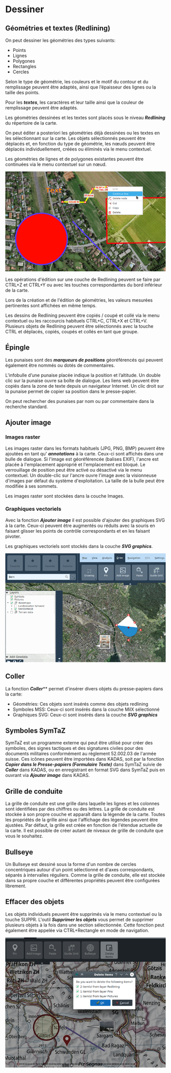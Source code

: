 # Dessiner



## <a name="sec0"></a>Géométries et textes (Redlining)

On peut dessiner les géométries des types suivants:

+ Points
+ Lignes
+ Polygones
+ Rectangles
+ Cercles

Selon le type de géométrie, les couleurs et le motif du contour et du remplissage peuvent être adaptés, ainsi que l’épaisseur des lignes ou la taille des points.

Pour les **_textes_**, les caractères et leur taille ainsi que la couleur de remplissage peuvent être adaptés.

Les géométries dessinées et les textes sont placés sous le niveau **_Redlining_** du répertoire de la carte.

On peut éditer a posteriori les géométries déjà dessinées ou les textes en les sélectionnant sur la carte. Les objets sélectionnés peuvent être déplacés et, en fonction du type de géométrie, les nœuds peuvent être déplacés individuellement, créées ou éliminés via le menu contextuel.

Les géométries de lignes et de polygones existantes peuvent être continuées via le menu contextuel sur un nœud.

<img src="../media/image6.png" />

Les opérations d'édition sur une couche de Redlining peuvent se faire par CTRL+Z et CTRL+Y ou avec les touches correspondantes du bord inférieur de la carte.

Lors de la création et de l'édition de géométries, les valeurs mesurées pertinentes sont affichées en même temps.

Les dessins de Redlining peuvent être copiés / coupé et collé via le menu contextuel ou les raccourcis habituels CTRL+C, CTRL+X et CTRL+V. Plusieurs objets de Redlining peuvent être sélectionnés avec la touche CTRL et déplacés, copiés, coupés et collés en tant que groupe.


## <a name="sec1"></a>Épingle

Les punaises sont des **_marqueurs de positions_** géoréférencés qui peuvent également être nommés ou dotés de commentaires.

L’infobulle d’une punaise placée indique la position et l’altitude. Un double clic sur la punaise ouvre sa boîte de dialogue. Les liens web peuvent être copiés dans la zone de texte depuis un navigateur Internet. Un clic droit sur la punaise permet de copier sa position dans le presse-papier.

On peut rechercher des punaises par nom ou par commentaire dans la recherche standard.


## <a name="sec2"></a>Ajouter image


### Images raster

Les images raster dans les formats habituels (JPG, PNG, BMP) peuvent être ajoutées en tant qu' **_annotations_** à la carte. Ceux-ci sont affichés dans une bulle de dialogue. Si l'image est géoréférencée (balises EXIF), l'ancre est placée à l'emplacement approprié et l'emplacement est bloqué. Le verrouillage de position peut être activé ou désactivé via le menu contextuel. Un double-clic sur l'ancre ouvre l'image avec la visionneuse d'images par défaut du système d'exploitation. La taille de la bulle peut être modifiée à ses sommets.

Les images raster sont stockées dans la couche Images.


### Graphiques vectoriels

Avec la fonction **_Ajouter image_** il est possible d'ajouter des graphiques SVG à la carte. Ceux-ci peuvent être augmentés ou réduits avec la souris en faisant glisser les points de contrôle correspondants et en les faisant pivoter.

Les graphiques vectoriels sont stockés dans la couche **_SVG graphics_**.

<img src="../media/image7.png" />


## <a name="sec3"></a>Coller

La fonction **_Coller_**** permet d'insérer divers objets du presse-papiers dans la carte:

- Géométries: Ces objets sont insérés comme des objets redlining
- Symboles MSS: Ceux-ci sont insérés dans la couche MilX sélectionné
- Graphiques SVG: Ceux-ci sont insérés dans la couche **_SVG graphics_**


## <a name="sec4"></a>Symboles SymTaZ

SymTaZ est un programme externe qui peut être utilisé pour créer des symboles, des signes tactiques et des signatures civiles pour des documents militaires conformément au règlement 52.002.03 de l'armée suisse. Ces icônes peuvent être importées dans KADAS, soit par la fonction **_Copier dans le Presse-papiers (Formulaire Texte)_** dans SymTaZ suivie de **_Coller_** dans KADAS, ou en enregistrant en format SVG dans SymTaZ puis en ouvrant via **_Ajouter image_** dans KADAS.


## <a name="sec5"></a>Grille de conduite

La grille de conduite est une grille dans laquelle les lignes et les colonnes sont identifiées par des chiffres ou des lettres. La grille de conduite est stockée à son propre couche et apparaît dans la légende de la carte. Toutes les propriétés de la grille ainsi que l'affichage des légendes peuvent être ajustées. Par défaut, la grille est créée en fonction de l'étendue actuelle de la carte. Il est possible de créer autant de niveaux de grille de conduite que vous le souhaitez.


## <a name="sec6"></a>Bullseye

Un Bullseye est dessiné sous la forme d'un nombre de cercles concentriques autour d'un point sélectionné et d'axes correspondants, séparés à intervalles réguliers. Comme la grille de conduite, elle est stockée dans sa propre couche et différentes propriétés peuvent être configurées librement.


## <a name="sec7"></a>Effacer des objets

Les objets individuels peuvent être supprimés via le menu contextuel ou la touche SUPPR. L'outil **_Supprimer les objets_** vous permet de supprimer plusieurs objets à la fois dans une section sélectionnée. Cette fonction peut également être appelée via CTRL+Rectangle en mode de navigation.

<img src="../media/image8.png" />


